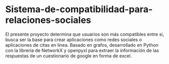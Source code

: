 # Sistema-de-compatibilidad-para-relaciones-sociales
El presente proyecto determina que usuarios son más compatibles entre si, busca ser la base para crear aplicaciones como redes sociales o aplicaciones de citas en linea. 
Basado en grafos, desarrollado en Python con la libreria de NetworkX y openpyxl para extraer la información de las respuestas de un cuestionario de google en forma de excel.
